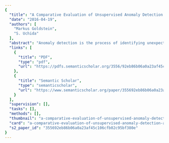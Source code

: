 ```yaml
---
{
  "title": "A Comparative Evaluation of Unsupervised Anomaly Detection Algorithms for Multivariate Data",
  "date": "2016-04-19",
  "authors": [
    "Markus Goldstein",
    "S. Uchida"
  ],
  "abstract": "Anomaly detection is the process of identifying unexpected items or events in datasets, which differ from the norm. In contrast to standard classification tasks, anomaly detection is often applied on unlabeled data, taking only the internal structure of the dataset into account. This challenge is known as unsupervised anomaly detection and is addressed in many practical applications, for example in network intrusion detection, fraud detection as well as in the life science and medical domain. Dozens of algorithms have been proposed in this area, but unfortunately the research community still lacks a comparative universal evaluation as well as common publicly available datasets. These shortcomings are addressed in this study, where 19 different unsupervised anomaly detection algorithms are evaluated on 10 different datasets from multiple application domains. By publishing the source code and the datasets, this paper aims to be a new well-funded basis for unsupervised anomaly detection research. Additionally, this evaluation reveals the strengths and weaknesses of the different approaches for the first time. Besides the anomaly detection performance, computational effort, the impact of parameter settings as well as the global/local anomaly detection behavior is outlined. As a conclusion, we give an advise on algorithm selection for typical real-world tasks.",
  "links": [
    {
      "title": "PDF",
      "type": "pdf",
      "url": "https://pdfs.semanticscholar.org/3556/92eb86b06a0a23af45c106cfb02c95bf380e.pdf"
    },
    {
      "title": "Semantic Scholar",
      "type": "semanticscholar",
      "url": "https://www.semanticscholar.org/paper/355692eb86b06a0a23af45c106cfb02c95bf380e"
    }
  ],
  "supervision": [],
  "tasks": [],
  "methods": [],
  "thumbnail": "a-comparative-evaluation-of-unsupervised-anomaly-detection-algorithms-for-multivariate-data-thumb.jpg",
  "card": "a-comparative-evaluation-of-unsupervised-anomaly-detection-algorithms-for-multivariate-data-card.jpg",
  "s2_paper_id": "355692eb86b06a0a23af45c106cfb02c95bf380e"
}
---
```


